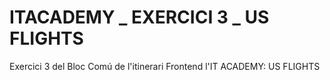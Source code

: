 # ITACADEMY _ EXERCICI 3 _ US FLIGHTS

Exercici 3 del Bloc Comú de l'itinerari Frontend l'IT ACADEMY: US FLIGHTS